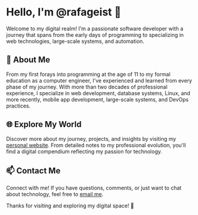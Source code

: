 # Hello, I'm @rafageist 👋

Welcome to my digital realm! I'm a passionate software developer with a journey that spans from the early days of programming to specializing in web technologies, large-scale systems, and automation.

## 🚀 About Me

From my first forays into programming at the age of 11 to my formal education as a computer engineer, I've experienced and learned from every phase of my journey. With more than two decades of professional experience, I specialize in web development, database systems, Linux, and more recently, mobile app development, large-scale systems, and DevOps practices.

## 🌐 Explore My World

Discover more about my journey, projects, and insights by visiting my [personal website](https://rafageist.com). From detailed notes to my professional evolution, you'll find a digital compendium reflecting my passion for technology.

## 📫 Contact Me

Connect with me! If you have questions, comments, or just want to chat about technology, feel free to [email me](mailto:rafageist@divengine.com).

Thanks for visiting and exploring my digital space! 🌟
